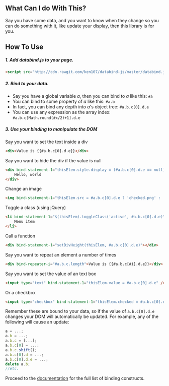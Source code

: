 ## What Can I do With This?
Say you have some data, and you want to know when they change so you can do something with it, like update your display, then this library is for you.

## How To Use
##### 1. Add databind.js to your page.
```html
<script src="http://cdn.rawgit.com/ken107/databind-js/master/databind.js"></script>
```

##### 2. Bind to your data.
* Say you have a global variable _a_, then you can bind to _a_ like this: `#a`
* You can bind to some property of _a_ like this: `#a.b`
* In fact, you can bind any depth into _a_'s object tree: `#a.b.c[0].d.e`
* You can use any expression as the array index: `#a.b.c[Math.round(#x/2)+1].d.e`

##### 3. Use your binding to manipulate the DOM
Say you want to set the text inside a div
```html
<div>Value is {{#a.b.c[0].d.e}}</div>
```

Say you want to hide the div if the value is null
```html
<div bind-statement-1="thisElem.style.display = (#a.b.c[0].d.e == null) ? 'none' : 'block'">
	Hello, world
</div>
```

Change an image
```html
<img bind-statement-1="thisElem.src = #a.b.c[0].d.e ? 'checked.png' : 'unchecked.png'" />
```

Toggle a class (using jQuery)
```html
<li bind-statement-1="$(thisElem).toggleClass('active', #a.b.c[0].d.e)">
	Menu item
</li>
```

Call a function
```html
<div bind-statement-1="setDivHeight(thisElem, #a.b.c[0].d.e)"></div>
```

Say you want to repeat an element a number of times
```html
<div bind-repeater-i="#a.b.c.length">Value is {{#a.b.c[#i].d.e}}</div>
```

Say you want to set the value of an text box
```html
<input type="text" bind-statement-1="thisElem.value = #a.b.c[0].d.e" />
```

Or a checkbox
```html
<input type="checkbox" bind-statement-1="thisElem.checked = #a.b.c[0].d.e" />
```

Remember these are bound to your data, so if the value of `a.b.c[0].d.e` changes your DOM will automatically be updated.  For example, any of the following will cause an update:
```javascript
a = ...;
a.b = ...;
a.b.c = [...];
a.b.c[0] = ...;
a.b.c.shift();
a.b.c[0].d = ...;
a.b.c[0].d.e = ...;
delete a.b;
//etc.
```

Proceed to the [documentation](https://github.com/ken107/databind-js/wiki/Home) for the full list of binding constructs.
